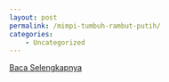 ```yaml
---
layout: post
permalink: /mimpi-tumbuh-rambut-putih/
categories:
    - Uncategorized
---
```


[Baca Selengkapnya](/05)